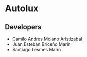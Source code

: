 # Autolux
## Developers
- Camilo Andres Molano Aristizabal
- Juan Esteban Briceño Marin
- Santiago Lesmes Marin
